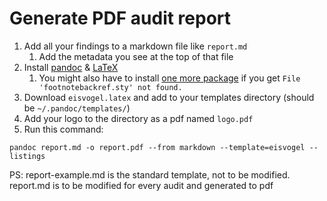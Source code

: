 # Generate PDF audit report

1. Add all your findings to a markdown file like `report.md`
   1. Add the metadata you see at the top of that file
2. Install [pandoc](https://pandoc.org/installing.html) & [LaTeX](https://www.latex-project.org/get/)
   1. You might also have to install [one more package](https://github.com/Wandmalfarbe/pandoc-latex-template/issues/141) if you get `File 'footnotebackref.sty' not found.`
3. Download `eisvogel.latex` and add to your templates directory (should be `~/.pandoc/templates/`)
4. Add your logo to the directory as a pdf named `logo.pdf`
5. Run this command:

```
pandoc report.md -o report.pdf --from markdown --template=eisvogel --listings
```
PS: report-example.md is the standard template, not to be modified.
    report.md is to be modified for every audit and generated to pdf
